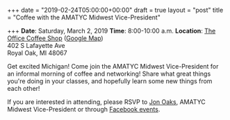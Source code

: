 +++
date = "2019-02-24T05:00:00+00:00"
draft = true
layout = "post"
title = "Coffee with the AMATYC Midwest Vice-President"

+++
**Date**: Saturday, March 2, 2019
**Time**: 8:00-10:00 a.m.
**Location**: [The Office Coffee Shop](http://www.theofficecoffeeshop.com) ([Google Map](https://www.google.com/maps/place/The+Office+Coffee+Shop/@42.4870626,-83.1501456,17z/data=!3m1!4b1!4m5!3m4!1s0x8824cf4139dacc97:0x9e6aa8575493c407!8m2!3d42.4870626!4d-83.1479569))<br>
402 S Lafayette Ave<br>
Royal Oak, MI  48067<br>

Get excited Michigan! Come join the AMATYC Midwest Vice-President for an informal morning of coffee and networking! Share what great things you're doing in your classes, and hopefully learn some new things from each other!

If you are interested in attending, please RSVP to [Jon Oaks](mailto://jonnyoaks@gmail.com), AMATYC Midwest Vice-President or through [Facebook events](https://www.facebook.com/events/657861614612004/).
